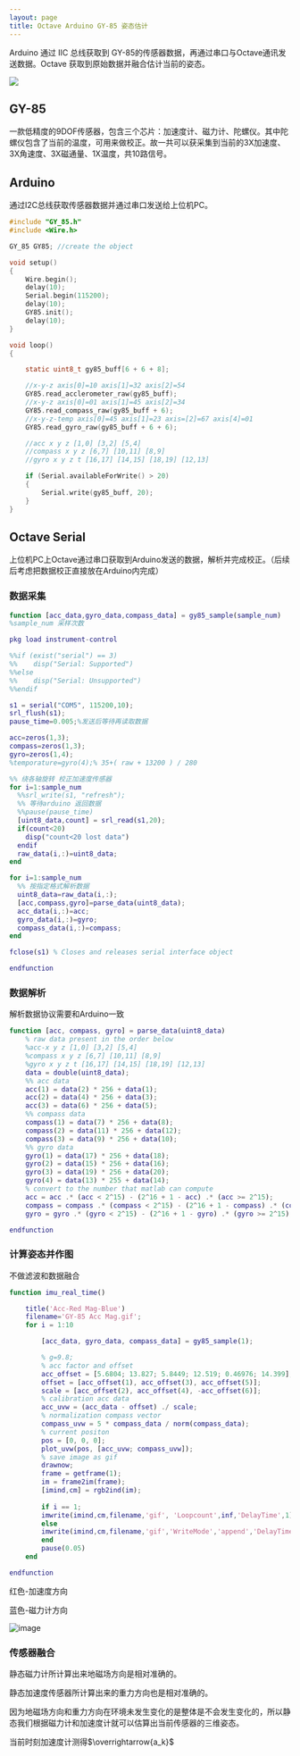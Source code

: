 ```yaml
---
layout: page
title: Octave Arduino GY-85 姿态估计
---
```


<!---
版本    日期    作者    描述
v1.0    2019.06.19  lous    文件创建

-->

Arduino 通过 IIC 总线获取到 GY-85的传感器数据，再通过串口与Octave通讯发送数据。Octave 获取到原始数据并融合估计当前的姿态。

![](../pic/arduino_GY-85_photo.jpg)


## GY-85

一款低精度的9DOF传感器，包含三个芯片：加速度计、磁力计、陀螺仪。其中陀螺仪包含了当前的温度，可用来做校正。故一共可以获采集到当前的3X加速度、3X角速度、3X磁通量、1X温度，共10路信号。

## Arduino

通过I2C总线获取传感器数据并通过串口发送给上位机PC。

```c
#include "GY_85.h"
#include <Wire.h>

GY_85 GY85; //create the object

void setup()
{
    Wire.begin();
    delay(10);
    Serial.begin(115200);
    delay(10);
    GY85.init();
    delay(10);
}

void loop()
{

    static uint8_t gy85_buff[6 + 6 + 8];

    //x-y-z axis[0]=10 axis[1]=32 axis[2]=54
    GY85.read_acclerometer_raw(gy85_buff);
    //x-y-z axis[0]=01 axis[1]=45 axis[2]=34
    GY85.read_compass_raw(gy85_buff + 6);
    //x-y-z-temp axis[0]=45 axis[1]=23 axis=[2]=67 axis[4]=01
    GY85.read_gyro_raw(gy85_buff + 6 + 6);

    //acc x y z [1,0] [3,2] [5,4]
    //compass x y z [6,7] [10,11] [8,9]
    //gyro x y z t [16,17] [14,15] [18,19] [12,13]

    if (Serial.availableForWrite() > 20)
    {
        Serial.write(gy85_buff, 20);
    }
}

```


## Octave Serial

上位机PC上Octave通过串口获取到Arduino发送的数据，解析并完成校正。（后续后考虑把数据校正直接放在Arduino内完成）

### 数据采集


```matlab
function [acc_data,gyro_data,compass_data] = gy85_sample(sample_num)
%sample_num 采样次数

pkg load instrument-control

%%if (exist("serial") == 3)
%%    disp("Serial: Supported")
%%else
%%    disp("Serial: Unsupported")
%%endif

s1 = serial("COM5", 115200,10);
srl_flush(s1); 
pause_time=0.005;%发送后等待再读取数据

acc=zeros(1,3);
compass=zeros(1,3);
gyro=zeros(1,4);
%temporature=gyro(4);% 35+( raw + 13200 ) / 280

%% 绕各轴旋转 校正加速度传感器
for i=1:sample_num
  %%srl_write(s1, "refresh");
  %% 等待arduino 返回数据
  %%pause(pause_time)
  [uint8_data,count] = srl_read(s1,20);
  if(count<20)
    disp("count<20 lost data")
  endif
  raw_data(i,:)=uint8_data;
end

for i=1:sample_num
  %% 按指定格式解析数据
  uint8_data=raw_data(i,:);
  [acc,compass,gyro]=parse_data(uint8_data);
  acc_data(i,:)=acc;
  gyro_data(i,:)=gyro;
  compass_data(i,:)=compass;
end

fclose(s1) % Closes and releases serial interface object

endfunction
```

### 数据解析

解析数据协议需要和Arduino一致

```matlab
function [acc, compass, gyro] = parse_data(uint8_data)
    % raw data present in the order below
    %acc-x y z [1,0] [3,2] [5,4]
    %compass x y z [6,7] [10,11] [8,9]
    %gyro x y z t [16,17] [14,15] [18,19] [12,13]
    data = double(uint8_data);
    %% acc data
    acc(1) = data(2) * 256 + data(1);
    acc(2) = data(4) * 256 + data(3);
    acc(3) = data(6) * 256 + data(5);
    %% compass data
    compass(1) = data(7) * 256 + data(8);
    compass(2) = data(11) * 256 + data(12);
    compass(3) = data(9) * 256 + data(10);
    %% gyro data
    gyro(1) = data(17) * 256 + data(18);
    gyro(2) = data(15) * 256 + data(16);
    gyro(3) = data(19) * 256 + data(20);
    gyro(4) = data(13) * 255 + data(14);
    % convert to the number that matlab can compute
    acc = acc .* (acc < 2^15) - (2^16 + 1 - acc) .* (acc >= 2^15);
    compass = compass .* (compass < 2^15) - (2^16 + 1 - compass) .* (compass >= 2^15);
    gyro = gyro .* (gyro < 2^15) - (2^16 + 1 - gyro) .* (gyro >= 2^15);

endfunction

```


### 计算姿态并作图

不做滤波和数据融合

```matlab
function imu_real_time()

    title('Acc-Red Mag-Blue')
    filename='GY-85 Acc Mag.gif';
    for i = 1:10

        [acc_data, gyro_data, compass_data] = gy85_sample(1);

        % g=9.8;
        % acc factor and offset
        acc_offset = [5.6804; 13.827; 5.8449; 12.519; 0.46976; 14.399];
        offset = [acc_offset(1), acc_offset(3), acc_offset(5)];
        scale = [acc_offset(2), acc_offset(4), -acc_offset(6)];
        % calibration acc data
        acc_uvw = (acc_data - offset) ./ scale;
        % normalization compass vector
        compass_uvw = 5 * compass_data / norm(compass_data);
        % current positon
        pos = [0, 0, 0];
        plot_uvw(pos, [acc_uvw; compass_uvw]);
        % save image as gif
        drawnow;
        frame = getframe(1);
        im = frame2im(frame);
        [imind,cm] = rgb2ind(im);
        
        if i == 1;
        imwrite(imind,cm,filename,'gif', 'Loopcount',inf,'DelayTime',1);
        else
        imwrite(imind,cm,filename,'gif','WriteMode','append','DelayTime',1);
        end
        pause(0.05)
    end

endfunction

```

红色-加速度方向

蓝色-磁力计方向

![image](../pic/GY-85_Acc_Mag.gif)

### 传感器融合

静态磁力计所计算出来地磁场方向是相对准确的。

静态加速度传感器所计算出来的重力方向也是相对准确的。

因为地磁场方向和重力方向在环境未发生变化的是整体是不会发生变化的，所以静态我们根据磁力计和加速度计就可以估算出当前传感器的三维姿态。

当前时刻加速度计测得$\overrightarrow{a_k}$



